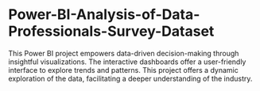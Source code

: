 # Power-BI-Analysis-of-Data-Professionals-Survey-Dataset
This Power BI project empowers data-driven decision-making through insightful visualizations. The interactive dashboards offer a user-friendly interface to explore trends and patterns.  This project offers a dynamic exploration of the data, facilitating a deeper understanding of the industry.
